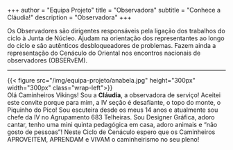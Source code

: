 +++
author = "Equipa Projeto"
title = "Observadora"
subtitle = "Conhece a Cláudia!"
description = "Observadora"
+++

Os Observadores são dirigentes responsáveis pela ligação dos trabalhos do ciclo à Junta de Núcleo. Ajudam na orientação dos representantes ao longo do ciclo e são autênticos desbloqueadores de problemas. Fazem ainda a representação do Cenáculo do Oriental nos encontros nacionais de observadores (OBSERvEM).

---

<!--more-->

{{< figure src="/img/equipa-projeto/anabela.jpg" height="300px" width="300px" class="wrap-left">}}
​  
Olá Caminheiros Vikings! 
Sou a **Cláudia**, a observadora de serviço! Aceitei este convite porque para mim, a IV seção é desafiante, o topo do monte, o Piquinho do Pico!
Sou escuteira desde os meus 14 anos e atualmente sou chefe da IV no Agrupamento 683 Telheiras.
Sou Designer Gráfica, adoro cantar, tenho uma mini quinta pedagógica em casa, adoro animais e “não gosto de pessoas”!
Neste Ciclo de Cenáculo espero que os Caminheiros APROVEITEM, APRENDAM e VIVAM o caminheirismo no seu pleno!
